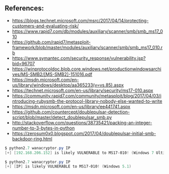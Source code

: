 ## References:

+ https://blogs.technet.microsoft.com/msrc/2017/04/14/protecting-customers-and-evaluating-risk/
+ https://www.rapid7.com/db/modules/auxiliary/scanner/smb/smb_ms17_010
+ https://github.com/rapid7/metasploit-framework/blob/master/modules/auxiliary/scanner/smb/smb_ms17_010.rb
+ https://www.symantec.com/security_response/vulnerability.jsp?bid=96707
+ https://winprotocoldoc.blob.core.windows.net/productionwindowsarchives/MS-SMB2/[MS-SMB2]-151016.pdf
+ https://msdn.microsoft.com/en-us/library/windows/desktop/aa365233(v=vs.85).aspx
+ https://technet.microsoft.com/en-us/library/security/ms17-010.aspx
+ https://community.rapid7.com/community/metasploit/blog/2017/04/03/introducing-rubysmb-the-protocol-library-nobody-else-wanted-to-write
+ https://msdn.microsoft.com/en-us/library/ee441741.aspx
+ https://github.com/countercept/doublepulsar-detection-script/blob/master/detect_doublepulsar_smb.py
+ http://stackoverflow.com/questions/38735421/packing-an-integer-number-to-3-bytes-in-python
+ https://zerosum0x0.blogspot.com/2017/04/doublepulsar-initial-smb-backdoor-ring.html

```powershell
$ python2.7 wanacryptor.py IP
[+] [192.168.206.152] is likely VULNERABLE to MS17-010! (Windows 7 Ultimate 7600)

$ python2.7 wanacryptor.py IP
[+] [IP] is likely VULNERABLE to MS17-010! (Windows 5.1)
```
